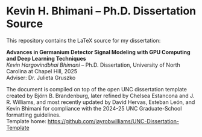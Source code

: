 # Kevin H. Bhimani – Ph.D. Dissertation Source

This repository contains the LaTeX source for my dissertation:

**Advances in Germanium Detector Signal Modeling with GPU Computing and Deep Learning Techniques**  
*Kevin Hargovindbhai Bhimani* – Ph.D. Dissertation, University of North Carolina at Chapel Hill, 2025  
Adviser: Dr. Julieta Gruszko

The document is compiled on top of the open UNC dissertation template created by Björn B. Brandenburg, later refined by Chelsea Estancona and J. R. Williams, and most recently updated by David Hervas, Esteban León, and Kevin Bhimani for compliance with the 2024-25 UNC Graduate-School formatting guidelines.  
Template home: <https://github.com/jayrobwilliams/UNC-Dissertation-Template>
